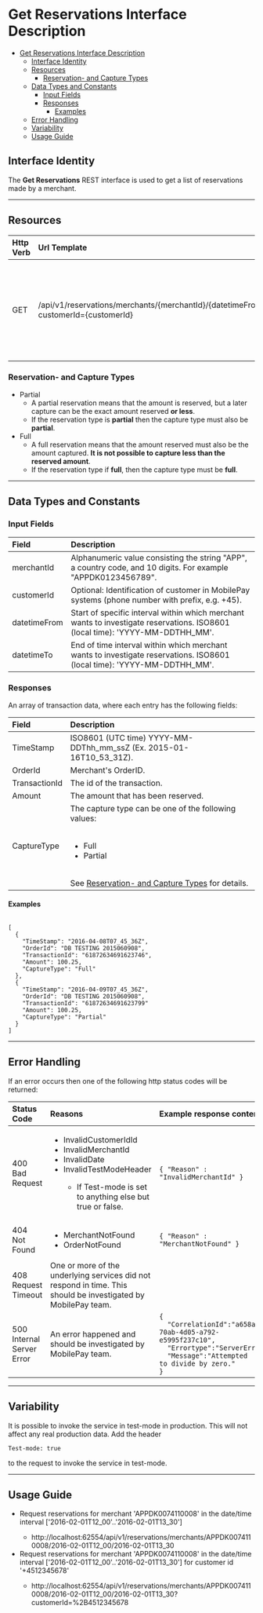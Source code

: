 # Get Reservations Interface Description
<!-- TOC depthFrom:1 depthTo:6 withLinks:1 updateOnSave:1 orderedList:0 -->

- [Get Reservations Interface Description](#get-reservations-interface-description)
	- [Interface Identity](#interface-identity)
	- [Resources](#resources)
		- [Reservation- and Capture Types](#reservation-and-capture-types)
	- [Data Types and Constants](#data-types-and-constants)
		- [Input Fields](#input-fields)
		- [Responses](#responses)
			- [Examples](#examples)
	- [Error Handling](#error-handling)
	- [Variability](#variability)
	- [Usage Guide](#usage-guide)

<!-- /TOC -->
## Interface Identity
The __Get Reservations__ REST interface is used to get a list of reservations made by a merchant.
<hr>

## Resources

| Http Verb | Url Template                                                                                    | Description                                                                                     |
|:----------|:------------------------------------------------------------------------------------------------|:------------------------------------------------------------------------------------------------|
| GET       | /api/v1/reservations/merchants/{merchantId}/{datetimeFrom}/{datetimeTo}?customerId={customerId} | Get a list of reservations made by a specific merchant, and optionally for a specific customer. |

### Reservation- and Capture Types

*   Partial
    *   A partial reservation means that the amount is reserved, but a later capture can be the exact amount reserved __or less__.
    *   If the reservation type is __partial__ then the capture type must also be __partial__.
*   Full
    *   A full reservation means that the amount reserved must also be the amount captured. __It is not possible to capture less than the reserved amount__.
    *   If the reservation type if __full__, then the capture type must be __full__.
<hr>

## Data Types and Constants

### Input Fields

| Field        | Description                                                                                                                   |
|:-------------|:------------------------------------------------------------------------------------------------------------------------------|
| merchantId   | Alphanumeric value consisting the string "APP", a country code, and 10 digits. For example "APPDK0123456789".                 |
| customerId   | Optional: Identification of customer in MobilePay systems (phone number with prefix, e.g. +45).                               |
| datetimeFrom | Start of specific interval within which merchant wants to investigate reservations. ISO8601 (local time): 'YYYY-MM-DDTHH_MM'. |
| datetimeTo   | End of time interval within which merchant wants to investigate reservations. ISO8601 (local time): 'YYYY-MM-DDTHH_MM'.       |

### Responses
An array of transaction data, where each entry has the following fields:

| Field         | Description                                                                                                                                                                             |
|:--------------|:----------------------------------------------------------------------------------------------------------------------------------------------------------------------------------------|
| TimeStamp     | ISO8601 (UTC time) YYYY-MM-DDThh_mm_ssZ (Ex. 2015-01-16T10_53_31Z).                                                                                                             |
| OrderId       | Merchant's OrderID.                                                                                                                                                                     |
| TransactionId | The id of the transaction.                                                                                                                                                              |
| Amount        | The amount that has been reserved.                                                                                                                                                      |
| CaptureType   | The capture type can be one of the following values:<br><br><ul><li>Full</li><li>Partial</li></ul><br>See [Reservation- and Capture Types](#reservation-and-capture-types) for details. |

#### Examples
```

[
  {
    "TimeStamp": "2016-04-08T07_45_36Z",
    "OrderId": "DB TESTING 2015060908",
    "TransactionId": "61872634691623746",
    "Amount": 100.25,
    "CaptureType": "Full"
  },
  {
    "TimeStamp": "2016-04-09T07_45_36Z",
    "OrderId": "DB TESTING 2015060908",
    "TransactionId": "61872634691623799"
    "Amount": 100.25,
    "CaptureType": "Partial"
  }
]
```
<hr>

## Error Handling
If an error occurs then one of the following http status codes will be returned:

| Status Code               | Reasons                                                                                                                                                                                    | Example response content                                                                                                                                                                     |
|:--------------------------|:-------------------------------------------------------------------------------------------------------------------------------------------------------------------------------------------|:---------------------------------------------------------------------------------------------------------------------------------------------------------------------------------------------|
| 400 Bad Request           | <ul><li>InvalidCustomerIdId</li><li>InvalidMerchantId</li><li>InvalidDate</li><li>InvalidTestModeHeader</li><ul><li>If Test-mode is set to anything else but true or false.</li></ul></ul> | `{ "Reason" : "InvalidMerchantId" }`                                                                                                                                                         |
| 404 Not Found             | <ul><li>MerchantNotFound</li><li>OrderNotFound</li></ul>                                                                                                                                | `{ "Reason" : "MerchantNotFound" }`                                                                                                                                                          |
| 408 Request Timeout       | One or more of the underlying services did not respond in time. This should be investigated by MobilePay team.                                                                                | <empty>                                                                                                                                                                                      |
| 500 Internal Server Error | An error happened and should be investigated by MobilePay team.                                                                                                                               | <code>{<br>&nbsp;&nbsp;"CorrelationId":"a658ab24-70ab-4d05-a792-e5995f237c10",<br>&nbsp;&nbsp;"Errortype":"ServerError",<br>&nbsp;&nbsp;"Message":"Attempted to divide by zero."<br>}</code> |
<hr>

## Variability
It is possible to invoke the service in test-mode in production. This will not affect any real production data.
Add the header

    Test-mode: true

to the request to invoke the service in test-mode.
<hr>

## Usage Guide

<ul>
<li>Request reservations for merchant 'APPDK0074110008' in the date/time interval ['2016-02-01T12_00'..'2016-02-01T13_30']</li>
<ul>
<li>http://localhost:62554/api/v1/reservations/merchants/APPDK0074110008/2016-02-01T12_00/2016-02-01T13_30</li>
</ul>

<li>Request reservations for merchant 'APPDK0074110008' in the date/time interval ['2016-02-01T12_00'..'2016-02-01T13_30'] for customer id '+4512345678'</li>
<ul>
<li>http://localhost:62554/api/v1/reservations/merchants/APPDK0074110008/2016-02-01T12_00/2016-02-01T13_30?customerId=%2B4512345678</li>
</ul>
</ul>
